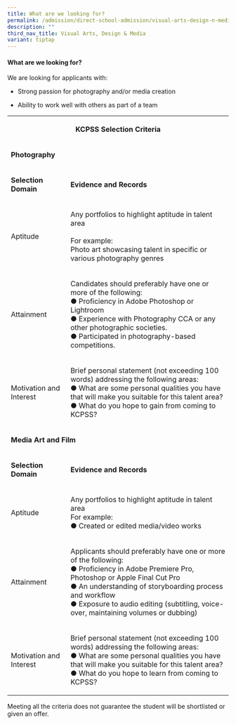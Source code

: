 ```yaml
---
title: What are we looking for?
permalink: /admission/direct-school-admission/visual-arts-design-n-media/what-are-we-looking-for/
description: ""
third_nav_title: Visual Arts, Design & Media
variant: tiptap
---
```

<h4>What are we looking for?</h4>
<p>We are looking for applicants with:</p>
<ul data-tight="true" class="tight">
<li>
<p>Strong passion for photography and/or media creation</p>
</li>
<li>
<p>Ability to work well with others as part of a team</p>
</li>
</ul>
<table>
<tbody>
<tr>
<th rowspan="1" colspan="2">
<p>KCPSS Selection Criteria</p>
</th>
</tr>
<tr>
<td rowspan="1" colspan="2">
<p><strong>Photography</strong>
</p>
</td>
</tr>
<tr>
<td rowspan="1" colspan="1">
<p><strong>Selection Domain</strong>
</p>
</td>
<td rowspan="1" colspan="1">
<p><strong>Evidence and Records</strong>
</p>
</td>
</tr>
<tr>
<td rowspan="1" colspan="1">
<p>Aptitude</p>
</td>
<td rowspan="1" colspan="1">
<p>Any portfolios to highlight aptitude in talent area
<br>
<br>For example:
<br>Photo art showcasing talent in specific or various photography genres</p>
</td>
</tr>
<tr>
<td rowspan="1" colspan="1">
<p>Attainment</p>
</td>
<td rowspan="1" colspan="1">
<p>Candidates should preferably have one or more of the following:
<br>● Proficiency in Adobe Photoshop or Lightroom
<br>● Experience with Photography CCA or any other photographic societies.
<br>● Participated in photography-based competitions.</p>
</td>
</tr>
<tr>
<td rowspan="1" colspan="1">
<p>Motivation and Interest</p>
</td>
<td rowspan="1" colspan="1">
<p>Brief personal statement (not exceeding 100 words) addressing the following
areas:
<br>● What are some personal qualities you have that will make you suitable
for this talent area?
<br>● What do you hope to gain from coming to KCPSS?</p>
</td>
</tr>
<tr>
<td rowspan="1" colspan="2">
<p><strong>Media Art and Film</strong>
</p>
</td>
</tr>
<tr>
<td rowspan="1" colspan="1">
<p><strong>Selection Domain</strong>
</p>
</td>
<td rowspan="1" colspan="1">
<p><strong>Evidence and Records</strong>
</p>
</td>
</tr>
<tr>
<td rowspan="1" colspan="1">
<p>Aptitude</p>
</td>
<td rowspan="1" colspan="1">
<p>Any portfolios to highlight aptitude in talent area
<br>For example:
<br>● Created or edited media/video works</p>
</td>
</tr>
<tr>
<td rowspan="1" colspan="1">
<p>Attainment</p>
</td>
<td rowspan="1" colspan="1">
<p>Applicants should preferably have one or more of the following:
<br>● Proficiency in Adobe Premiere Pro, Photoshop or Apple Final Cut Pro
<br>● An understanding of storyboarding process and workflow
<br>● Exposure to audio editing (subtitling, voice-over, maintaining volumes
or dubbing)</p>
</td>
</tr>
<tr>
<td rowspan="1" colspan="1">
<p>Motivation and Interest</p>
</td>
<td rowspan="1" colspan="1">
<p>Brief personal statement (not exceeding 100 words) addressing the following
areas:
<br>● What are some personal qualities you have that will make you suitable
for this talent area?
<br>● What do you hope to learn from coming to KCPSS?</p>
</td>
</tr>
</tbody>
</table>
<p>Meeting all the criteria does not guarantee the student will be shortlisted
or given an offer.</p>